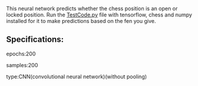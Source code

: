 This neural network predicts whether the chess position is an open or locked position. Run the [TestCode.py](https://github.com/The-bot-makers/Neural-Networks/blob/master/Chess/open-locked-position/TestCode.py) file with tensorflow, chess and numpy installed for it to make predictions based on the fen you give.

## Specifications:

epochs:200

samples:200

type:CNN(convolutional neural network)(without pooling)
